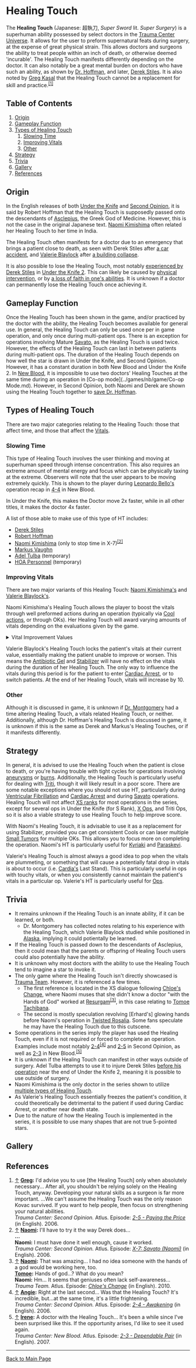 # Healing Touch

The **Healing Touch** (Japanese: 超執刀, *Super Sword* lit. *Super Surgery*) is a superhuman ability possessed by select doctors in the [Trauma Center Universe](Trauma_Center_Universe.md). It allows for the user to preform supernatural feats during surgery, at the expense of great physical strain. This allows doctors and surgeons the ability to treat people within an inch of death, or otherwise deemed 'incurable'. The Healing Touch manifests differently depending on the doctor. It can also notably be a great mental burden on doctors who have such an ability, as shown by [Dr. Hoffman](../games/so/characters/Robert_Hoffman.md), and later, [Derek Stiles](../games/so/characters/Derek_Stiles.md). It is also noted by [Greg Kasal](../games/so/characters/Greg_Kasal.md) that the Healing Touch cannot be a replacement for skill and practice.<sup><a id="cite_ref_1"></a>[[1]](#cite_note-1)</sup>

## Table of Contents
1. [Origin](#Origin)
2. [Gameplay Function](#Gameplay_Function)
3. [Types of Healing Touch](#Types_of_Healing_Touch)
    1. [Slowing Time](#Slowing_Time)
    2. [Improving Vitals](#Improving_Vitals)
    3. [Other](#Other)
4. [Strategy](#Strategy)
5. [Trivia](#Trivia)
6. [Gallery](#Gallery)
7. [References](#References)

## <a id="Origin"></a>Origin 

In the English releases of both [Under the Knife](../games/UTK.md) and [Second Opinion](../games/so/SO.md), it is said by Robert Hoffman that the Healing Touch is supposedly passed onto the descendants of [Asclepius](https://en.wikipedia.org/wiki/Asclepius), the Greek God of Medicine. However, this is not the case in the original Japanese text. [Naomi Kimishima](../games/so/characters/Naomi_Kimishima.md) often related her Healing Touch to her time in India.

The Healing Touch often manifests for a doctor due to an emergency that brings a patient close to death, as seen with Derek Stiles after [a car accident](../games/so/episodes/1_8.md), and [Valerie Blaylock](../games/nb/characters/Valerie_Blaylock.md) after [a building collapse](../games/nb/episodes/1_6.md). 

It is also possible to lose the Healing Touch, most notably [experienced by Derek Stiles](../games/utk2/episodes/4_2.md) in [Under the Knife 2](../games/utk2/UTK2.md). This can likely be caused by [physical intervention](../games/utk2/episodes/3_3.md), or by [a loss of faith in one's abilities](../games/utk2/episodes/3_7.md). It is unknown if a doctor can permanently lose the Healing Touch once achieving it.

## <a id="Gameplay_Function"></a>Gameplay Function

Once the Healing Touch has been shown in the game, and/or practiced by the doctor with the ability, the Healing Touch becomes available for general use. In general, the Healing Touch can only be used once per in game operation, and only once during multi-patient ops. There is an exception for operations involving Mature [Savato](../diseases/GUILT/Savato.md), as the Healing Touch is used twice. However, the effects of the Healing Touch can last in between patients during multi-patient ops. The duration of the Healing Touch depends on how well the star is drawn in Under the Knife, and Second Opinion. However, it has a constant duration in both New Blood and Under the Knife 2. <!--It typically lasts around ?? seconds.--> In [New Blood](../games/nb/New_Blood.md), it is impossible to use two doctors' Healing Touches at the same time during an operation in [Co-op mode](../games/nb/game/Co-op Mode.md). However, in Second Opinion, both Naomi and Derek are shown using the Healing Touch together to [save Dr. Hoffman](../games/so/episodes/6_8.md).

## <a id="Types_of_Healing_Touch"></a>Types of Healing Touch

There are two major categories relating to the Healing Touch: those that affect time, and those that affect the [Vitals](mechanics/Vitals.md).

### <a id="Slowing_Time"></a>Slowing Time

This type of Healing Touch involves the user thinking and moving at superhuman speed through intense concentration. This also requires an extreme amount of mental energy and focus which can be physically taxing at the extreme. Observers will note that the user appears to be moving extremely quickly. This is shown to the player during [Leonardo Bello's](../games/nb/characters/Leonardo_Bello.md) operation recap in [4-4](../games/nb/episodes/4_4.md) in New Blood.

In Under the Knife, this makes the Doctor move 2x faster, while in all other titles, it makes the doctor 4x faster.

A list of those able to make use of this type of HT includes:
* [Derek Stiles](../games/so/characters/Derek_Stiles.md)
* [Robert Hoffman](../games/so/characters/Robert_Hoffman.md)
* [Naomi Kimishima](../games/so/characters/Naomi_Kimishima.md) (only to stop time in X-7)<sup><a id="cite_ref_2"></a>[[2]](#cite_note-2)</sup>
* [Markus Vaughn](../games/nb/characters/Markus_Vaughn.md)
* [Adel Tulba](../utk2/characters/Adel_Tulba.md) (temporary)
* [HOA Personnel](../utk2/characters/HOA_Personnel) (temporary)

### <a id="Improving_Vitals"></a>Improving Vitals

There are two major variants of this Healing Touch: [Naomi Kimishima's](../games/so/characters/Naomi_Kimishima.md) and [Valerie Blaylock's](../games/nb/characters/Valerie_Blaylock.md).

Naomi Kimishima's Healing Touch allows the player to boost the vitals through well preformed actions during an operation (typically via [Cool actions](mechanics/score.md), or through OKs). Her Healing Touch will award varying amounts of vitals depending on the evaluations given by the game.

<details markdown="1">

<summary>Vital Improvement Values</summary>

| | Easy | Normal | Hard | Extreme |
| --- | --- | --- | --- | --- |
| Cool | | | | |
| Good | | | | |
| OK | | | | | 
| Bad | | | | |
| Defeat | | | | |

<!-- finish this table -->

</details>


Valerie Blaylock's Healing Touch locks the patient's vitals at their current value, essentially making the patient unable to improve or worsen. This means the [Antibiotic Gel](tools/Antibiotic_Gel.md) and [Stabilizer](tools/Syringe.md) will have no effect on the vitals during the duration of her Healing Touch. The only way to influence the vitals during this period is for the patient to enter [Cardiac Arrest](../diseases/general/Cardiac_Arrest.md), or to switch patients. At the end of her Healing Touch, vitals will increase by 10.

### <a id="Other"></a>Other

Although it is discussed in game, it is unknown if [Dr. Montgomery](../games/nb/characters/Dr._Montgomery.md) had a time altering Healing Touch, a vitals related Healing Touch, or neither. Additionally, although Dr. Hoffman's Healing Touch is discussed in game, it is unknown if this is the same as Derek and Markus's Healing Touches, or if it manifests differently.

## <a id="Strategy"></a>Strategy

In general, it is advised to use the Healing Touch when the patient is close to death, or you're having trouble with tight cycles for operations involving [aneurysms](../diseases/general/Aneurysm.md) or [burns](../diseases/general/Burn.md). Additionally, the Healing Touch is particularly useful for dealing with [Triti](../diseases/GUILT/Triti.md), though it will likely result in a poor score. There are some notable exceptions where you should not use HT, particularly during [Ventricular Fibrillation](../diseases/general/Ventricular_Fibrillation.md) and [Cardiac Arrest](../diseases/general/Cardiac_Arrest.md) and during [Savato](../diseases/GUILT/Savato.md) operations. Healing Touch will not affect [XS ranks](mechanics/ranks.md) for most operations in the series, except for several ops in Under the Knife (for S Rank), [X Ops](mechanics/X_Ops.md), and Triti Ops, so it is also a viable strategy to use Healing Touch to help improve score.

With Naomi's Healing Touch, it is advisable to use it as a replacement for using Stabilizer, provided you can get consistent Cools or can laser multiple [Small Tumors](../diseases/general/Small_Tumor.md) for multiple OKs. This allows you to focus more on completing the operation. Naomi's HT is particularly useful for [Kyriaki](../diseases/GUILT/Kyriaki.md) and [Paraskevi](../diseases/GUILT/Paraskevi.md).

Valerie's Healing Touch is almost always a good idea to pop when the vitals are plummeting, or something that will cause a potentially fatal drop in vitals is about to occur (i.e. [Cardia's](../diseases/Stigma/Cardia.md) Last Stand). This is particularly useful in ops with touchy vitals, or when you consistently cannot maintain the patient's vitals in a particular op. Valerie's HT is particularly useful for [Ops](../diseases/Stigma/Ops.md).

## <a id="Trivia"></a>Trivia

* It remains unknown if the Healing Touch is an innate ability, if it can be learned, or both.
	* Dr. Montgomery has collected notes relating to his experience with the Healing Touch, which Valerie Blaylock studied while positioned in [Alaska](../games/nb/locations/Alaska.md), implying it could potientally be learned.
* If the Healing Touch is passed down to the descendants of Asclepius, then it could mean that the parents or offspring of Healing Touch users could also potentially have the ability.
* It is unknown why most doctors with the ability to use the Healing Touch tend to imagine a star to invoke it.
* The only game where the Healing Touch isn't directly showcased is [Trauma Team](../games/tt/TT.md). However, it is referenced a few times.
	* The first reference is located in the XS dialogue following [Chloe's Change](../games/tt/episodes/PZ_6.md), where Naomi muses that she didn't know a doctor "with the Hands of God" worked at [Resurgam](../games/tt/locations/Resurgam.md)<sup><a id="cite_ref_3"></a>[[3]](#cite_note-3)</sup>, in this case relating to [Tomoe Tachibana](../games/tt/characters/Tomoe_Tachibana.md).
	* The second is mostly speculation revolving [Erhard's] glowing hands before Naomi's operation in [Twisted Rosalia](../games/tt/episodes/PZ_13.md). Some fans speculate he may have the Healing Touch due to this cutscene.
* Some operations in the series imply the player has used the Healing Touch, even if it is not required or forced to complete an operation. Examples include most notably [2-4](../games/so/episodes/2_4.md)<sup><a id="cite_ref_4"></a>[[4]](#cite_note-4)</sup> and [2-5](../games/so/episodes/2_5.md) in Second Opinion, as well as [2-3](../games/nb/episodes/2_3.md) in New Blood.<sup><a id="cite_ref_5"></a>[[5]](#cite_note-5)</sup>
* It is unknown if the Healing Touch can manifest in other ways outside of surgery. Adel Tulba attempts to use it to injure Derek Stiles [before his operation](../games/utk2/episodes/7_4.md) near the end of Under the Knife 2, meaning it is possible to use outside of surgery.
* Naomi Kimishima is the only doctor in the series shown to utilize [multiple types of Healing Touch](../games/so/episodes/X_7.md).
* As Valerie's Healing Touch essentially freezes the patient's condition, it could theoretically be detrimental to the patient if used during Cardiac Arrest, or another near death state.
* Due to the nature of how the Healing Touch is implemented in the series, it is possible to use many shapes that are not true 5-pointed stars.

## <a id="Gallery"></a>Gallery

<!-- Superstars channel lol -->

## <a id="References"></a>References

1. <a id="cite_note-1"></a> [↑](#cite_ref_1) **[Greg](../games/so/characters/Greg_Kasal.md):** I'd advise you to use [the Healing Touch] only when absolutely necessary... After all, you shouldn't be relying solely on the Healing Touch, anyway. Developing your natural skills as a surgeon is far more important. ...We can't assume the Healing Touch was the only reason Kovac survived. If you want to help people, then focus on strengthening your natural abilities. <br>
*Trauma Center: Second Opinion.* Atlus. Episode: *[2-5 - Paying the Price](../games/so/episodes/2_5.md)* (in English). 2006. <br>
2. <a id="cite_note-2"></a> [↑](#cite_ref_2) **[Naomi](../games/so/characters/Naomi_Kimishima.md):** I'll have to try it the way Derek does... <br>
**...** <br>
**Naomi:** I must have done it well enough, cause it worked. <br>
*Trauma Center: Second Opinion.* Atlus. Episode: *[X-7: Savato (Naomi)](../games/so/episodes/X_7.md)* (in English). 2006. <br>
3. <a id="cite_note-3"></a> [↑](#cite_ref_3) **[Naomi](../games/so/characters/Naomi_Kimishima.md):** That was amazing... I had no idea someone with the hands of a god would be working here, too. <br>
**[Tomoe](../games/tt/characters/Tomoe_Tachibana.md):** Hands of god...? What do you mean? <br>
**Naomi:** Hm... It seems that geniuses often lack self-awareness... <br>
*Trauma Team.* Atlus. Episode: *[Chloe's Change](../games/tt/episodes/PZ_6.md)* (in English). 2010. <br>
4. <a id="cite_note-4"></a> [↑](#cite_ref_4) **[Angie](../games/so/characters/Angie_Thompson.md):** Right at the last second... Was that the Healing Touch? It's incredible, but...at the same time, it's a little frightening. <br>
*Trauma Center: Second Opinion.* Atlus. Episode: *[2-4 - Awakening](../games/so/episodes/2_4.md)* (in English). 2006. <br>
5. <a id="cite_note-5"></a> [↑](#cite_ref_5) **[Irene](../games/nb/characters/Irene_Quatro.md):** A doctor with the Healing Touch... It's been a while since I've been surprised like this. If the opportunity arises, I'd like to see it used again. <br>
*Trauma Center: New Blood.* Atlus. Episode: *[2-3 - Dependable Pair](../games/nb/episodes/2_3.md)* (in English). 2007. <br>

---

[Back to Main Page](/tc-wiki)